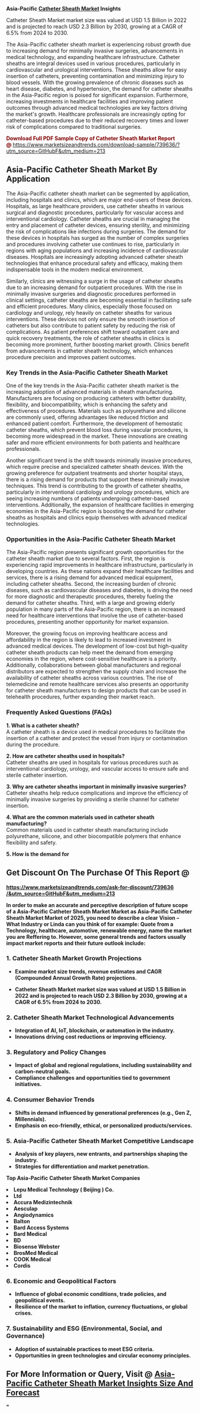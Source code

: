<p><strong>Asia-Pacific&nbsp;<a href=""https://www.marketsizeandtrends.com/download-sample/739636/&amp;utm_source=GitHubF&amp;utm_medium=213"">Catheter Sheath Market</a> Insights</strong></p><p>Catheter Sheath Market market size was valued at USD 1.5 Billion in 2022 and is projected to reach USD 2.3 Billion by 2030, growing at a CAGR of 6.5% from 2024 to 2030.</p><p><p>The Asia-Pacific catheter sheath market is experiencing robust growth due to increasing demand for minimally invasive surgeries, advancements in medical technology, and expanding healthcare infrastructure. Catheter sheaths are integral devices used in various procedures, particularly in cardiovascular and urological interventions. These sheaths allow for easy insertion of catheters, preventing contamination and minimizing injury to blood vessels. With the growing prevalence of chronic diseases such as heart disease, diabetes, and hypertension, the demand for catheter sheaths in the Asia-Pacific region is poised for significant expansion. Furthermore, increasing investments in healthcare facilities and improving patient outcomes through advanced medical technologies are key factors driving the market's growth. Healthcare professionals are increasingly opting for catheter-based procedures due to their reduced recovery times and lower risk of complications compared to traditional surgeries. <p><strong><span style="color: #800000;">Download Full PDF Sample Copy of Catheter Sheath Market Report @</span>&nbsp;</strong><a href="https://www.marketsizeandtrends.com/download-sample/739636/?utm_source=GitHubF&amp;utm_medium=213" target="_blank">https://www.marketsizeandtrends.com/download-sample/739636/?utm_source=GitHubF&amp;utm_medium=213</a></p></p><h2>Asia-Pacific Catheter Sheath Market By Application</h2><p>The Asia-Pacific catheter sheath market can be segmented by application, including hospitals and clinics, which are major end-users of these devices. Hospitals, as large healthcare providers, use catheter sheaths in various surgical and diagnostic procedures, particularly for vascular access and interventional cardiology. Catheter sheaths are crucial in managing the entry and placement of catheter devices, ensuring sterility, and minimizing the risk of complications like infections during surgeries. The demand for these devices in hospitals has surged as the number of complex surgeries and procedures involving catheter use continues to rise, particularly in regions with aging populations and increasing incidence of cardiovascular diseases. Hospitals are increasingly adopting advanced catheter sheath technologies that enhance procedural safety and efficacy, making them indispensable tools in the modern medical environment.</p><p>Similarly, clinics are witnessing a surge in the usage of catheter sheaths due to an increasing demand for outpatient procedures. With the rise in minimally invasive surgeries and diagnostic procedures performed in clinical settings, catheter sheaths are becoming essential in facilitating safe and efficient procedures. Many clinics, especially those focused on cardiology and urology, rely heavily on catheter sheaths for various interventions. These devices not only ensure the smooth insertion of catheters but also contribute to patient safety by reducing the risk of complications. As patient preferences shift toward outpatient care and quick recovery treatments, the role of catheter sheaths in clinics is becoming more prominent, further boosting market growth. Clinics benefit from advancements in catheter sheath technology, which enhances procedure precision and improves patient outcomes.</p><h3>Key Trends in the Asia-Pacific Catheter Sheath Market</h3><p>One of the key trends in the Asia-Pacific catheter sheath market is the increasing adoption of advanced materials in sheath manufacturing. Manufacturers are focusing on producing catheters with better durability, flexibility, and biocompatibility, which is enhancing the safety and effectiveness of procedures. Materials such as polyurethane and silicone are commonly used, offering advantages like reduced friction and enhanced patient comfort. Furthermore, the development of hemostatic catheter sheaths, which prevent blood loss during vascular procedures, is becoming more widespread in the market. These innovations are creating safer and more efficient environments for both patients and healthcare professionals.</p><p>Another significant trend is the shift towards minimally invasive procedures, which require precise and specialized catheter sheath devices. With the growing preference for outpatient treatments and shorter hospital stays, there is a rising demand for products that support these minimally invasive techniques. This trend is contributing to the growth of catheter sheaths, particularly in interventional cardiology and urology procedures, which are seeing increasing numbers of patients undergoing catheter-based interventions. Additionally, the expansion of healthcare facilities in emerging economies in the Asia-Pacific region is boosting the demand for catheter sheaths as hospitals and clinics equip themselves with advanced medical technologies.</p><h3>Opportunities in the Asia-Pacific Catheter Sheath Market</h3><p>The Asia-Pacific region presents significant growth opportunities for the catheter sheath market due to several factors. First, the region is experiencing rapid improvements in healthcare infrastructure, particularly in developing countries. As these nations expand their healthcare facilities and services, there is a rising demand for advanced medical equipment, including catheter sheaths. Second, the increasing burden of chronic diseases, such as cardiovascular diseases and diabetes, is driving the need for more diagnostic and therapeutic procedures, thereby fueling the demand for catheter sheaths. Third, with a large and growing elderly population in many parts of the Asia-Pacific region, there is an increased need for healthcare interventions that involve the use of catheter-based procedures, presenting another opportunity for market expansion.</p><p>Moreover, the growing focus on improving healthcare access and affordability in the region is likely to lead to increased investment in advanced medical devices. The development of low-cost but high-quality catheter sheath products can help meet the demand from emerging economies in the region, where cost-sensitive healthcare is a priority. Additionally, collaborations between global manufacturers and regional distributors are expected to strengthen the supply chain and increase the availability of catheter sheaths across various countries. The rise of telemedicine and remote healthcare services also presents an opportunity for catheter sheath manufacturers to design products that can be used in telehealth procedures, further expanding their market reach.</p><h3>Frequently Asked Questions (FAQs)</h3><p><strong>1. What is a catheter sheath?</strong><br> A catheter sheath is a device used in medical procedures to facilitate the insertion of a catheter and protect the vessel from injury or contamination during the procedure.</p><p><strong>2. How are catheter sheaths used in hospitals?</strong><br> Catheter sheaths are used in hospitals for various procedures such as interventional cardiology, urology, and vascular access to ensure safe and sterile catheter insertion.</p><p><strong>3. Why are catheter sheaths important in minimally invasive surgeries?</strong><br> Catheter sheaths help reduce complications and improve the efficiency of minimally invasive surgeries by providing a sterile channel for catheter insertion.</p><p><strong>4. What are the common materials used in catheter sheath manufacturing?</strong><br> Common materials used in catheter sheath manufacturing include polyurethane, silicone, and other biocompatible polymers that enhance flexibility and safety.</p><p><strong>5. How is the demand for</p><h2><strong>Get Discount On The Purchase Of This Report @&nbsp;</strong></h2><p><strong><a href=""https://www.marketsizeandtrends.com/ask-for-discount/739636/&amp;utm_source=GitHubF&amp;utm_medium=213"" target=""_blank"">https://www.marketsizeandtrends.com/ask-for-discount/739636<br />/&amp;utm_source=GitHubF&amp;utm_medium=213</a></strong></p><p>In order to make an accurate and perceptive description of future scope of a Asia-Pacific&nbsp;Catheter Sheath Market Market as Asia-Pacific&nbsp;Catheter Sheath Market Market of 2025, you need to describe a clear Vision &ndash; What Industry or Linda can you think of for example: Quote from a Technology, healthcare, automotive, renewable energy, name the market you are Reffering to. However, some general trends and factors usually impact market reports and their future outlook include:</p><h3>1.&nbsp;<strong>Catheter Sheath Market Growth Projections</strong></h3><ul><li>Examine market size trends, revenue estimates and CAGR (Compounded Annual Growth Rate) projections.</li><li><p>Catheter Sheath Market market size was valued at USD 1.5 Billion in 2022 and is projected to reach USD 2.3 Billion by 2030, growing at a CAGR of 6.5% from 2024 to 2030.</p></li></ul><h3>2.&nbsp;<strong>Catheter Sheath Market Technological Advancements</strong></h3><ul><li>Integration of AI, IoT, blockchain, or automation in the industry.</li><li>Innovations driving cost reductions or improving efficiency.</li></ul><h3>3.&nbsp;<strong>Regulatory and Policy Changes</strong></h3><ul><li>Impact of global and regional regulations, including sustainability and carbon-neutral goals.</li><li>Compliance challenges and opportunities tied to government initiatives.</li></ul><h3>4.&nbsp;<strong>Consumer Behavior Trends</strong></h3><ul><li>Shifts in demand influenced by generational preferences (e.g., Gen Z, Millennials).</li><li>Emphasis on eco-friendly, ethical, or personalized products/services.</li></ul><h3>5.&nbsp;<strong>Asia-Pacific Catheter Sheath Market Competitive Landscape</strong></h3><ul><li>Analysis of key players, new entrants, and partnerships shaping the industry.</li><li>Strategies for differentiation and market penetration.</li></ul><p data-pm-slice=""1 1 []"">Top Asia-Pacific Catheter Sheath Market Companies</p><div data-test-id=""""><p><li>Lepu Medical Technology ( Beijing ) Co.</li><li> Ltd</li><li> Accura Medizintechnik</li><li> Aesculap</li><li> Angiodynamics</li><li> Balton</li><li> Bard Access Systems</li><li> Bard Medical</li><li> BD</li><li> Biosense Webster</li><li> BrosMed Medical</li><li> COOK Medical</li><li> Cordis</li></p></div><h3>6.&nbsp;<strong>Economic and Geopolitical Factors</strong></h3><ul><li>Influence of global economic conditions, trade policies, and geopolitical events.</li><li>Resilience of the market to inflation, currency fluctuations, or global crises.</li></ul><h3>7.&nbsp;<strong>Sustainability and ESG (Environmental, Social, and Governance)</strong></h3><ul><li>Adoption of sustainable practices to meet ESG criteria.</li><li>Opportunities in green technologies and circular economy principles.</li></ul><h2><strong>For More Information or Query, Visit @&nbsp;</strong><a href=""https://www.verifiedmarketreports.com/product/catheter-sheath-market/"" target=""_blank"">Asia-Pacific Catheter Sheath Market Insights Size And Forecast</a></h2>"
